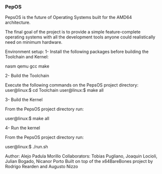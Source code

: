 ### PepOS
PepsOS is the future of Operating Systems built for the AMD64 architecture.

The final goal of the project is to provide a simple feature-complete operating systems with all the development tools anyone could realistically need on minimum hardware.

Environment setup:
1- Install the following packages before building the Toolchain and Kernel:

nasm qemu gcc make

2- Build the Toolchain

Execute the following commands on the PepsOS project directory:
  user@linux:$ cd Toolchain
  user@linux:$ make all

3- Build the Kernel

From the PepsOS project directory run:

  user@linux:$ make all

4- Run the kernel

From the PepsOS project directory run:

  user@linux:$ ./run.sh

Author: Alejo Padula Morillo
Collaborators: Tobias Pugliano, Joaquin Locioli, Julian Bogado, Nicanor Porto
Built on top of the x64BareBones project by Rodrigo Rearden and Augusto Nizzo
